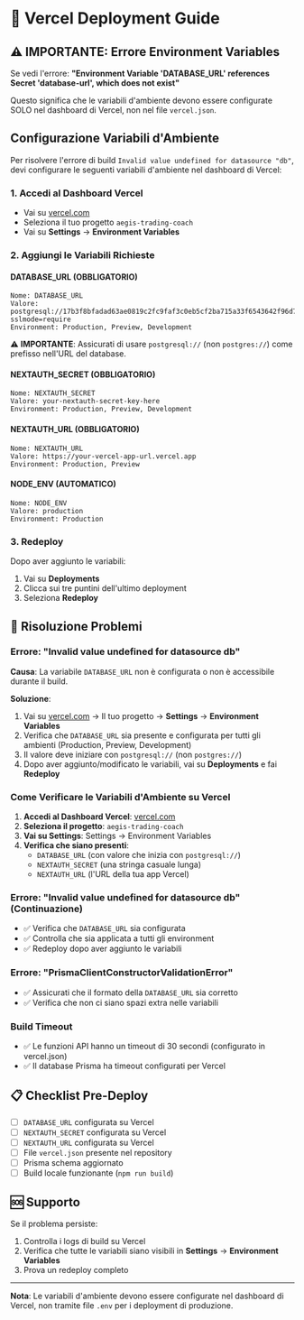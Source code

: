 # 🚀 Vercel Deployment Guide

## ⚠️ IMPORTANTE: Errore Environment Variables

Se vedi l'errore: **"Environment Variable 'DATABASE_URL' references Secret 'database-url', which does not exist"**

Questo significa che le variabili d'ambiente devono essere configurate SOLO nel dashboard di Vercel, non nel file `vercel.json`.

## Configurazione Variabili d'Ambiente

Per risolvere l'errore di build `Invalid value undefined for datasource "db"`, devi configurare le seguenti variabili d'ambiente nel dashboard di Vercel:

### 1. Accedi al Dashboard Vercel
- Vai su [vercel.com](https://vercel.com)
- Seleziona il tuo progetto `aegis-trading-coach`
- Vai su **Settings** → **Environment Variables**

### 2. Aggiungi le Variabili Richieste

#### DATABASE_URL (OBBLIGATORIO)
```
Nome: DATABASE_URL
Valore: postgresql://17b3f8bfadad63ae0819c2fc9faf3c0eb5cf2ba715a33f6543642f96d7050a32:sk_sDZsNRCzd3ODUzJwC9CD6@db.prisma.io:5432/postgres?sslmode=require
Environment: Production, Preview, Development
```

⚠️ **IMPORTANTE**: Assicurati di usare `postgresql://` (non `postgres://`) come prefisso nell'URL del database.

#### NEXTAUTH_SECRET (OBBLIGATORIO)
```
Nome: NEXTAUTH_SECRET
Valore: your-nextauth-secret-key-here
Environment: Production, Preview, Development
```

#### NEXTAUTH_URL (OBBLIGATORIO)
```
Nome: NEXTAUTH_URL
Valore: https://your-vercel-app-url.vercel.app
Environment: Production, Preview
```

#### NODE_ENV (AUTOMATICO)
```
Nome: NODE_ENV
Valore: production
Environment: Production
```

### 3. Redeploy
Dopo aver aggiunto le variabili:
1. Vai su **Deployments**
2. Clicca sui tre puntini dell'ultimo deployment
3. Seleziona **Redeploy**

## 🔧 Risoluzione Problemi

### Errore: "Invalid value undefined for datasource db"

**Causa**: La variabile `DATABASE_URL` non è configurata o non è accessibile durante il build.

**Soluzione**:
1. Vai su [vercel.com](https://vercel.com) → Il tuo progetto → **Settings** → **Environment Variables**
2. Verifica che `DATABASE_URL` sia presente e configurata per tutti gli ambienti (Production, Preview, Development)
3. Il valore deve iniziare con `postgresql://` (non `postgres://`)
4. Dopo aver aggiunto/modificato le variabili, vai su **Deployments** e fai **Redeploy**

### Come Verificare le Variabili d'Ambiente su Vercel

1. **Accedi al Dashboard Vercel**: [vercel.com](https://vercel.com)
2. **Seleziona il progetto**: `aegis-trading-coach`
3. **Vai su Settings**: Settings → Environment Variables
4. **Verifica che siano presenti**:
   - `DATABASE_URL` (con valore che inizia con `postgresql://`)
   - `NEXTAUTH_SECRET` (una stringa casuale lunga)
   - `NEXTAUTH_URL` (l'URL della tua app Vercel)

### Errore: "Invalid value undefined for datasource db" (Continuazione)
- ✅ Verifica che `DATABASE_URL` sia configurata
- ✅ Controlla che sia applicata a tutti gli environment
- ✅ Redeploy dopo aver aggiunto le variabili

### Errore: "PrismaClientConstructorValidationError"
- ✅ Assicurati che il formato della `DATABASE_URL` sia corretto
- ✅ Verifica che non ci siano spazi extra nelle variabili

### Build Timeout
- ✅ Le funzioni API hanno un timeout di 30 secondi (configurato in vercel.json)
- ✅ Il database Prisma ha timeout configurati per Vercel

## 📋 Checklist Pre-Deploy

- [ ] `DATABASE_URL` configurata su Vercel
- [ ] `NEXTAUTH_SECRET` configurata su Vercel  
- [ ] `NEXTAUTH_URL` configurata su Vercel
- [ ] File `vercel.json` presente nel repository
- [ ] Prisma schema aggiornato
- [ ] Build locale funzionante (`npm run build`)

## 🆘 Supporto

Se il problema persiste:
1. Controlla i logs di build su Vercel
2. Verifica che tutte le variabili siano visibili in **Settings** → **Environment Variables**
3. Prova un redeploy completo

---

**Nota**: Le variabili d'ambiente devono essere configurate nel dashboard di Vercel, non tramite file `.env` per i deployment di produzione.
